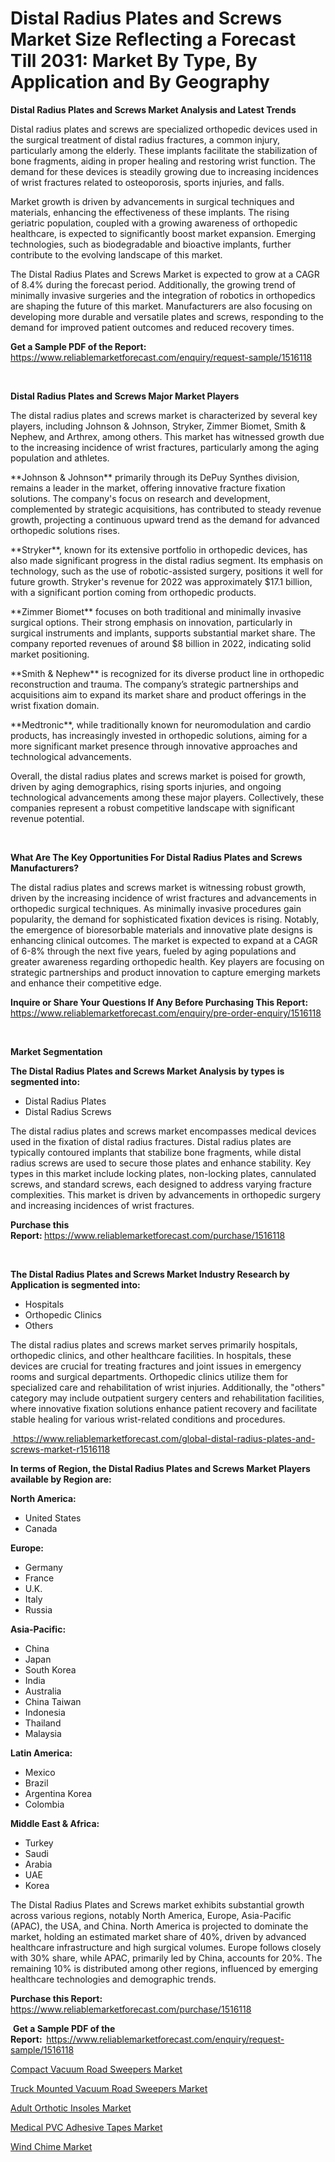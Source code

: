 <p><h1>Distal Radius Plates and Screws Market Size Reflecting a Forecast Till 2031: Market By Type, By Application and By Geography</h1></p><p><strong>Distal Radius Plates and Screws Market Analysis and Latest Trends</strong></p>
<p><p>Distal radius plates and screws are specialized orthopedic devices used in the surgical treatment of distal radius fractures, a common injury, particularly among the elderly. These implants facilitate the stabilization of bone fragments, aiding in proper healing and restoring wrist function. The demand for these devices is steadily growing due to increasing incidences of wrist fractures related to osteoporosis, sports injuries, and falls.</p><p>Market growth is driven by advancements in surgical techniques and materials, enhancing the effectiveness of these implants. The rising geriatric population, coupled with a growing awareness of orthopedic healthcare, is expected to significantly boost market expansion. Emerging technologies, such as biodegradable and bioactive implants, further contribute to the evolving landscape of this market.</p><p>The Distal Radius Plates and Screws Market is expected to grow at a CAGR of 8.4% during the forecast period. Additionally, the growing trend of minimally invasive surgeries and the integration of robotics in orthopedics are shaping the future of this market. Manufacturers are also focusing on developing more durable and versatile plates and screws, responding to the demand for improved patient outcomes and reduced recovery times.</p></p>
<p><strong>Get a Sample PDF of the Report:&nbsp;</strong> <a href="https://www.reliablemarketforecast.com/enquiry/request-sample/1516118?utm_campaign=1110&utm_medium=2&utm_source=Github&utm_content=ia&utm_term=27102024&utm_id=distal-radius-plates-and-screws">https://www.reliablemarketforecast.com/enquiry/request-sample/1516118</a></p>
<p>&nbsp;</p>
<p><strong>Distal Radius Plates and Screws Major Market Players</strong></p>
<p><p>The distal radius plates and screws market is characterized by several key players, including Johnson & Johnson, Stryker, Zimmer Biomet, Smith & Nephew, and Arthrex, among others. This market has witnessed growth due to the increasing incidence of wrist fractures, particularly among the aging population and athletes.</p><p>**Johnson & Johnson** primarily through its DePuy Synthes division, remains a leader in the market, offering innovative fracture fixation solutions. The company's focus on research and development, complemented by strategic acquisitions, has contributed to steady revenue growth, projecting a continuous upward trend as the demand for advanced orthopedic solutions rises.</p><p>**Stryker**, known for its extensive portfolio in orthopedic devices, has also made significant progress in the distal radius segment. Its emphasis on technology, such as the use of robotic-assisted surgery, positions it well for future growth. Stryker's revenue for 2022 was approximately $17.1 billion, with a significant portion coming from orthopedic products.</p><p>**Zimmer Biomet** focuses on both traditional and minimally invasive surgical options. Their strong emphasis on innovation, particularly in surgical instruments and implants, supports substantial market share. The company reported revenues of around $8 billion in 2022, indicating solid market positioning.</p><p>**Smith & Nephew** is recognized for its diverse product line in orthopedic reconstruction and trauma. The company’s strategic partnerships and acquisitions aim to expand its market share and product offerings in the wrist fixation domain.</p><p>**Medtronic**, while traditionally known for neuromodulation and cardio products, has increasingly invested in orthopedic solutions, aiming for a more significant market presence through innovative approaches and technological advancements.</p><p>Overall, the distal radius plates and screws market is poised for growth, driven by aging demographics, rising sports injuries, and ongoing technological advancements among these major players. Collectively, these companies represent a robust competitive landscape with significant revenue potential.</p></p>
<p>&nbsp;</p>
<p><strong>What Are The Key Opportunities For Distal Radius Plates and Screws Manufacturers?</strong></p>
<p><p>The distal radius plates and screws market is witnessing robust growth, driven by the increasing incidence of wrist fractures and advancements in orthopedic surgical techniques. As minimally invasive procedures gain popularity, the demand for sophisticated fixation devices is rising. Notably, the emergence of bioresorbable materials and innovative plate designs is enhancing clinical outcomes. The market is expected to expand at a CAGR of 6-8% through the next five years, fueled by aging populations and greater awareness regarding orthopedic health. Key players are focusing on strategic partnerships and product innovation to capture emerging markets and enhance their competitive edge.</p></p>
<p><strong>Inquire or Share Your Questions If Any Before Purchasing This Report:</strong> <a href="https://www.reliablemarketforecast.com/enquiry/pre-order-enquiry/1516118?utm_campaign=1110&utm_medium=2&utm_source=Github&utm_content=ia&utm_term=27102024&utm_id=distal-radius-plates-and-screws">https://www.reliablemarketforecast.com/enquiry/pre-order-enquiry/1516118</a></p>
<p>&nbsp;</p>
<p><strong>Market Segmentation</strong></p>
<p><strong>The Distal Radius Plates and Screws Market Analysis by types is segmented into:</strong></p>
<p><ul><li>Distal Radius Plates</li><li>Distal Radius Screws</li></ul></p>
<p><p>The distal radius plates and screws market encompasses medical devices used in the fixation of distal radius fractures. Distal radius plates are typically contoured implants that stabilize bone fragments, while distal radius screws are used to secure those plates and enhance stability. Key types in this market include locking plates, non-locking plates, cannulated screws, and standard screws, each designed to address varying fracture complexities. This market is driven by advancements in orthopedic surgery and increasing incidences of wrist fractures.</p></p>
<p><strong>Purchase this Report:&nbsp;</strong><a href="https://www.reliablemarketforecast.com/purchase/1516118?utm_campaign=1110&utm_medium=2&utm_source=Github&utm_content=ia&utm_term=27102024&utm_id=distal-radius-plates-and-screws">https://www.reliablemarketforecast.com/purchase/1516118</a></p>
<p>&nbsp;</p>
<p><strong>The Distal Radius Plates and Screws Market Industry Research by Application is segmented into:</strong></p>
<p><ul><li>Hospitals</li><li>Orthopedic Clinics</li><li>Others</li></ul></p>
<p><p>The distal radius plates and screws market serves primarily hospitals, orthopedic clinics, and other healthcare facilities. In hospitals, these devices are crucial for treating fractures and joint issues in emergency rooms and surgical departments. Orthopedic clinics utilize them for specialized care and rehabilitation of wrist injuries. Additionally, the "others" category may include outpatient surgery centers and rehabilitation facilities, where innovative fixation solutions enhance patient recovery and facilitate stable healing for various wrist-related conditions and procedures.</p></p>
<p><a href="https://www.reliablemarketforecast.com/global-distal-radius-plates-and-screws-market-r1516118?utm_campaign=1110&utm_medium=2&utm_source=Github&utm_content=ia&utm_term=27102024&utm_id=distal-radius-plates-and-screws">&nbsp;https://www.reliablemarketforecast.com/global-distal-radius-plates-and-screws-market-r1516118</a></p>
<p><strong>In terms of Region, the Distal Radius Plates and Screws Market Players available by Region are:</strong></p>
<p>
    <p> <strong> North America: </strong>
        <ul>
            <li>United States</li>
            <li>Canada</li>
        </ul>
        </p> 
    <p> <strong> Europe: </strong>
        <ul>
            <li>Germany</li>
            <li>France</li>
            <li>U.K.</li>
            <li>Italy</li>
            <li>Russia</li>
        </ul>
        </p> 
    <p> <strong> Asia-Pacific: </strong>
        <ul>
            <li>China</li>
            <li>Japan</li>
            <li>South Korea</li>
            <li>India</li>
            <li>Australia</li>
            <li>China Taiwan</li>
            <li>Indonesia</li>
            <li>Thailand</li>
            <li>Malaysia</li>
        </ul>
        </p> 
    <p> <strong> Latin America: </strong>
        <ul>
            <li>Mexico</li>
            <li>Brazil</li>
            <li>Argentina Korea</li>
            <li>Colombia</li>
        </ul>
        </p> 
    <p> <strong> Middle East & Africa: </strong>
        <ul>
            <li>Turkey</li>
            <li>Saudi</li>
            <li>Arabia</li>
            <li>UAE</li>
            <li>Korea</li>
        </ul>
    </p>
    </p>
<p><p>The Distal Radius Plates and Screws market exhibits substantial growth across various regions, notably North America, Europe, Asia-Pacific (APAC), the USA, and China. North America is projected to dominate the market, holding an estimated market share of 40%, driven by advanced healthcare infrastructure and high surgical volumes. Europe follows closely with 30% share, while APAC, primarily led by China, accounts for 20%. The remaining 10% is distributed among other regions, influenced by emerging healthcare technologies and demographic trends.</p></p>
<p><strong>Purchase this Report: </strong><a href="https://www.reliablemarketforecast.com/purchase/1516118?utm_campaign=1110&utm_medium=2&utm_source=Github&utm_content=ia&utm_term=27102024&utm_id=distal-radius-plates-and-screws">https://www.reliablemarketforecast.com/purchase/1516118</a></p>
<p>&nbsp;<strong>Get a Sample PDF of the Report:&nbsp;&nbsp;</strong><a href="https://www.reliablemarketforecast.com/enquiry/request-sample/1516118?utm_campaign=1110&utm_medium=2&utm_source=Github&utm_content=ia&utm_term=27102024&utm_id=distal-radius-plates-and-screws">https://www.reliablemarketforecast.com/enquiry/request-sample/1516118</a></p>
<p><strong></strong></p>
<p><p><a href="https://issuu.com/reportprime-2/docs/compact-vacuum-road-sweepers-market_3feff8f325e64a?utm_campaign=1110&utm_medium=2&utm_source=Github&utm_content=ia&utm_term=27102024&utm_id=distal-radius-plates-and-screws">Compact Vacuum Road Sweepers Market</a></p><p><a href="https://issuu.com/reportprime-2/docs/truck-mounted-vacuum-road-sweepers-_bce3e534663819?utm_campaign=1110&utm_medium=2&utm_source=Github&utm_content=ia&utm_term=27102024&utm_id=distal-radius-plates-and-screws">Truck Mounted Vacuum Road Sweepers Market</a></p><p><a href="https://github.com/destinybqdicha/Market-Research-Report-List-1/blob/main/adult-orthotic-insoles-market.md?utm_campaign=1110&utm_medium=2&utm_source=Github&utm_content=ia&utm_term=27102024&utm_id=distal-radius-plates-and-screws">Adult Orthotic Insoles Market</a></p><p><a href="https://github.com/timsngal/Market-Research-Report-List-1/blob/main/medical-pvc-adhesive-tapes-market.md?utm_campaign=1110&utm_medium=2&utm_source=Github&utm_content=ia&utm_term=27102024&utm_id=distal-radius-plates-and-screws">Medical PVC Adhesive Tapes Market</a></p><p><a href="https://www.linkedin.com/pulse/mapping-wind-chime-market-trends-challenges-breakthroughs-2024-sgfjc?trk=public_post_embed_feed-article-content&utm_campaign=1110&utm_medium=2&utm_source=Github&utm_content=ia&utm_term=27102024&utm_id=distal-radius-plates-and-screws">Wind Chime Market</a></p></p>